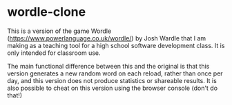 # wordle-clone

This is a version of the game Wordle (https://www.powerlanguage.co.uk/wordle/) by Josh Wardle that I am making as a teaching tool for a high school software development class. It is only intended for classroom use.

The main functional difference between this and the original is that this version generates a new random word on each reload, rather than once per day, and this version does not produce statistics or shareable results.  It is also possible to cheat on this version using the browser console (don't do that!)
